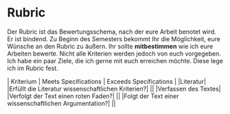 # Rubric

Der Rubric ist das Bewertungsschema, nach der eure Arbeit benotet wird. Er ist bindend. Zu Beginn des Semesters bekommt Ihr die Möglichkeit, eure Wünsche an den Rubric zu äußern. Ihr sollte **mitbestimmen** wie ich eure Arbeiten bewerte. Nicht alle Kriterien werden jedoch von euch vorgegeben. Ich habe ein paar Ziele, die ich gerne mit euch erreichen möchte. Diese lege ich im Rubric fest.

|   Kriterium	|   Meets Specifications	| Exceeds Specifications | 
|Literatur|
|Erfüllt die Literatur wissenschaftlichen Kriterien?|   	||
|Verfassen des Textes|
|Verfolgt der Text einen roten Faden?|   	||
|Folgt der Text einer wissenschaftlichen Argumentation?|   	||